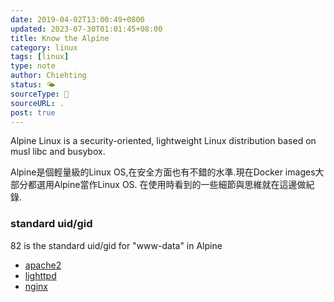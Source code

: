```yaml
---
date: 2019-04-02T13:00:49+0800
updated: 2023-07-30T01:01:45+08:00
title: Know the Alpine
category: linux
tags: [linux]
type: note
author: Chiehting
status: 🌤
sourceType: 📜️
sourceURL: .
post: true
---
```


Alpine Linux is a security-oriented, lightweight Linux distribution based on musl libc and busybox.

Alpine是個輕量級的Linux OS,在安全方面也有不錯的水準.現在Docker images大部分都選用Alpine當作Linux OS. 在使用時看到的一些細節與思維就在這邊做紀錄.

<!--more-->

### standard uid/gid

82 is the standard uid/gid for "www-data" in Alpine

* [apache2](https://git.alpinelinux.org/aports/tree/main/apache2/apache2.pre-install?h=3.9-stable)
* [lighttpd](https://git.alpinelinux.org/aports/tree/main/lighttpd/lighttpd.pre-install?h=3.9-stable)
* [nginx](https://git.alpinelinux.org/aports/tree/main/nginx/nginx.pre-install?h=3.9-MyDestructableClass)
